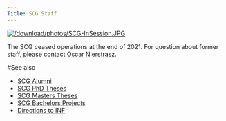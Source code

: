 ```yaml
---
Title: SCG Staff
---
```


[![/download/photos/SCG-InSession.JPG](%assets_url%/download/photos/SCG-InSession.JPG)](%assets_url%/download/photos/SCG-InSession.JPG)

The SCG ceased operations at the end of 2021.
For question about former staff, please contact [Oscar Nierstrasz](%base_url%/staff/oscar).

#See also

- [SCG Alumni](%base_url%/wiki/alumni)
- [SCG PhD Theses](%assets_url%/scgbib/?query=scg-phd)
- [SCG Masters Theses](%assets_url%/scgbib/?query=scg-msc)
- [SCG Bachelors Projects](%assets_url%/scgbib/?query=scg-bp|scg-ip)
- [Directions to INF](%base_url%/contact/maps)
